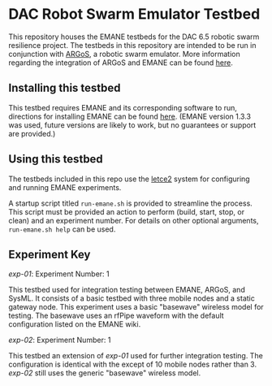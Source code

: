 # DAC Robot Swarm Emulator Testbed

This repository houses the EMANE testbeds for the DAC 6.5 robotic swarm resilience project. The testbeds in this repository are intended to be run in conjunction with [ARGoS](https://www.argos-sim.info/core.php), a robotic swarm emulator. More information regarding the integration of ARGoS and EMANE can be found [here](git@github.com:NESTLab/ARGoS-EMANE.git).

## Installing this testbed
This testbed requires EMANE and its corresponding software to run, directions for installing EMANE can be found [here](https://github.com/adjacentlink/emane/wiki/Install). (EMANE version 1.3.3 was used, future versions are likely to work, but no guarantees or support are provided.)

## Using this testbed
The testbeds included in this repo use the [letce2](https://github.com/adjacentlink/letce2-tutorial) system for configuring and running EMANE experiments.

A startup script titled `run-emane.sh` is provided to streamline the process. This script must be provided an action to perform (build, start, stop, or clean) and an experiment number. For details on other optional arguments, `run-emane.sh help` can be used.

## Experiment Key
*exp-01*: Experiment Number: 1

This testbed used for integration testing between EMANE, ARGoS, and SysML. It consists of a basic testbed with three mobile nodes and a static gateway node. This experiment uses a basic "basewave" wireless model for testing. The basewave uses an rfPipe waveform with the default configuration listed on the EMANE wiki.

*exp-02*: Experiment Number: 1

This testbed an extension of *exp-01* used for further integration testing. The configuration is identical with the except of 10 mobile nodes rather than 3. *exp-02* still uses the generic "basewave" wireless model.